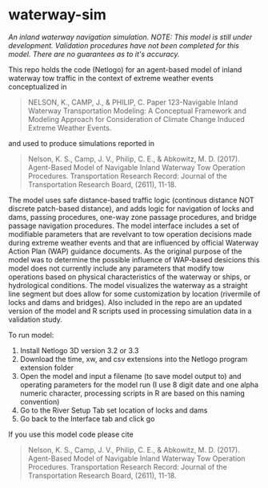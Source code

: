 # waterway-sim
*An inland waterway navigation simulation. NOTE: This model is still under development. Validation procedures have not been completed for this model. There are no guarantees as to it's accuracy.*

This repo holds the code (Netlogo) for an agent-based model of inland waterway tow traffic in the context of extreme weather events conceptualized in 

>NELSON, K., CAMP, J., & PHILIP, C. Paper 123-Navigable Inland Waterway Transportation Modeling: A Conceptual Framework and Modeling Approach for Consideration of Climate Change Induced Extreme Weather Events.

and used to produce simulations reported in  

>Nelson, K. S., Camp, J. V., Philip, C. E., & Abkowitz, M. D. (2017). Agent-Based Model of Navigable Inland Waterway Tow Operation Procedures. Transportation Research Record: Journal of the Transportation Research Board, (2611), 11-18.

The model uses safe distance-based traffic logic (continous distance NOT discrete patch-based distance), and adds logic for navigation of locks and dams, passing procedures, one-way zone passage procedures, and bridge passage navigation procedures. The model interface includes a set of modifiable parameters that are revelvant to tow operation decisions made during extreme weather events and that are influenced by official Waterway Action Plan (WAP) guidance documents. As the original purpose of the model was to determine the possible influence of WAP-based desicions this model does not currently include any parameters that modify tow operations based on physical characteristics of the waterway or ships, or hydrological conditions. The model visualizes the waterway as a straight line segment but does allow for some customization by location (rivermile of locks and dams and bridges). 
Also included in the repo are an updated version of the model and R scripts used in processing simulation data in a validation study.

To run model:
1. Install Netlogo 3D version 3.2 or 3.3
2. Download the time, xw, and csv extensions into the Netlogo program extension folder
3. Open the model and input a filename (to save model output to) and operating parameters for the model run (I use 8 digit date and one alpha numeric character, processing scripts in R are based on this naming convention)
4. Go to the River Setup Tab set location of locks and dams
5. Go back to the Interface tab and click go

If you use this model code please cite 

>Nelson, K. S., Camp, J. V., Philip, C. E., & Abkowitz, M. D. (2017). Agent-Based Model of Navigable Inland Waterway Tow Operation Procedures. Transportation Research Record: Journal of the Transportation Research Board, (2611), 11-18.


